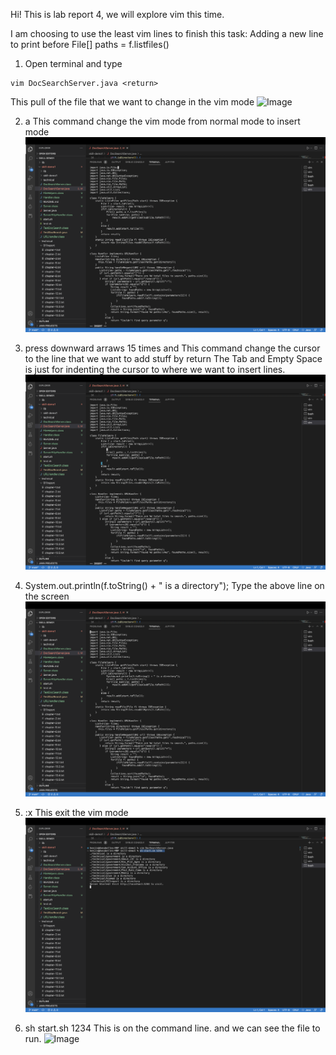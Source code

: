 Hi! This is lab report 4, we will explore vim this time.

I am choosing to use the least vim lines to finish this task: Adding a new line to print before File[] paths = f.listfiles()

1) Open terminal and type 
```
vim DocSearchServer.java <return>
```
This pull of the file that we want to change in the vim mode
![Image](image41.jpg)

2) <Shift> a
This command change the vim mode from normal mode to insert mode 
![Image](image42.jpg)
	
3) press downward arraws 15 times and <Return> <Tab> <Empty Space>
This command change the cursor to the line that we want to add stuff by return
The Tab and Empty Space is just for indenting the cursor to where we want to insert lines.
![Image](image43.jpg)
	
4) System.out.println(f.toString() + " is a directory");
Type the above line on the screen
![Image](image44.jpg)
	
5) <ESC> :x 
This exit the vim mode
![Image](image45.jpg)
	
6) sh start.sh 1234
This is on the command line. and we can see the file to run.
![Image](image46.jpg)
